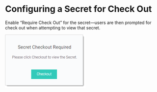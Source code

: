 [title]: # (Configuring a Secret for Check Out)
[tags]: # (Check Out)
[priority]: # (30)

# Configuring a Secret for Check Out

Enable “Require Check Out” for the secret—users are then prompted for check out when attempting to view that secret.

![1557778362870](images/1557778362870.png)
